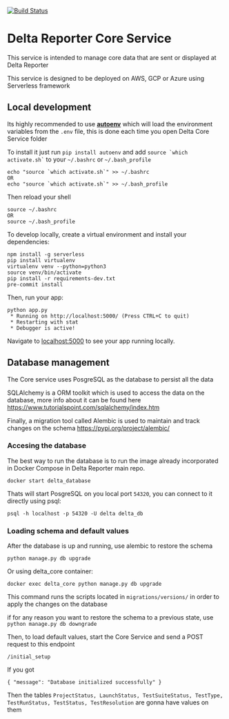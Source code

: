 [![Build Status](https://dev.azure.com/DeltaReporter/Delta%20Reporter/_apis/build/status/delta-reporter.delta-core?branchName=master)](https://dev.azure.com/DeltaReporter/Delta%20Reporter/_build/latest?definitionId=4&branchName=master)

# Delta Reporter Core Service

This service is intended to manage core data that are sent or displayed at Delta Reporter

This service is designed to be deployed on AWS, GCP or Azure using Serverless framework

## Local development

Its highly recommended to use **[autoenv](https://github.com/inishchith/autoenv)** which will load the environment variables from the `.env` file, 
this is done each time you open Delta Core Service folder

To install it just run `pip install autoenv` and add `` source `which activate.sh` `` to your `~/.bashrc` or `~/.bash_profile`

```
echo "source `which activate.sh`" >> ~/.bashrc
OR
echo "source `which activate.sh`" >> ~/.bash_profile
```

Then reload your shell

```
source ~/.bashrc
OR
source ~/.bash_profile
```

To develop locally, create a virtual environment and install your dependencies:

```
npm install -g serverless
pip install virtualenv
virtualenv venv --python=python3
source venv/bin/activate
pip install -r requirements-dev.txt
pre-commit install
```

Then, run your app:

```
python app.py
 * Running on http://localhost:5000/ (Press CTRL+C to quit)
 * Restarting with stat
 * Debugger is active!
```

Navigate to [localhost:5000](http://localhost:5000) to see your app running locally.

## Database management

The Core service uses PosgreSQL as the database to persist all the data

SQLAlchemy is a ORM toolkit which is used to access the data on the database, more info about it can be found here https://www.tutorialspoint.com/sqlalchemy/index.htm

Finally, a migration tool called Alembic is used to maintain and track changes on  the schema https://pypi.org/project/alembic/

### Accesing the database

The best way to run the database is to run the image already incorporated in Docker Compose in Delta Reporter main repo.

`docker start delta_database`

Thats will start PosgreSQL on you local port `54320`, you can connect to it directly using psql:

`psql -h localhost -p 54320 -U delta delta_db`


### Loading schema and default values

After the database is up and running, use alembic to restore the schema

`python manage.py db upgrade`

Or using delta_core container:

`docker exec delta_core python manage.py db upgrade`

This command runs the scripts located in `migrations/versions/` in order to apply the changes on the database

if for any reason you want to restore the schema to a previous state, use `python manage.py db downgrade`

Then, to load default values, start the Core Service and send a POST request to this endpoint

`/initial_setup`

If you got

`
{
  "message": "Database initialized successfully"
}
`

Then the tables `ProjectStatus, LaunchStatus, TestSuiteStatus, TestType, TestRunStatus, TestStatus, TestResolution` are gonna have values on them

